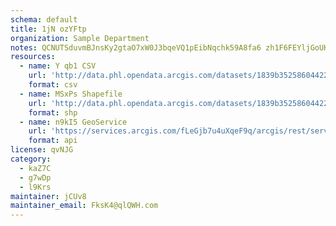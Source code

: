 ```yaml
---
schema: default
title: 1jN ozYFtp 
organization: Sample Department 
notes: QCNUTSduvmBJnsKy2gtaO7xW0J3bqeVQ1pEibNqchk59A8fa6 zh1F6FEYljGoUKrvXikc7LMpDIWZuHj5XnRGo940Mesd2 PTy4 
resources:
  - name: Y qb1 CSV
    url: 'http://data.phl.opendata.arcgis.com/datasets/1839b35258604422b0b520cbb668df0d_0.csv'
    format: csv
  - name: MSxPs Shapefile
    url: 'http://data.phl.opendata.arcgis.com/datasets/1839b35258604422b0b520cbb668df0d_0.zip'
    format: shp
  - name: n9kI5 GeoService
    url: 'https://services.arcgis.com/fLeGjb7u4uXqeF9q/arcgis/rest/services/Air_Monitoring_Stations/FeatureServer/0/query'
    format: api
license: qvNJG 
category:
  - kaZ7C 
  - g7wDp 
  - l9Krs 
maintainer: jCUv8  
maintainer_email: FksK4@qlQWH.com
---
```

